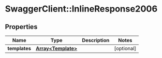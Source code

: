 # SwaggerClient::InlineResponse2006

## Properties
Name | Type | Description | Notes
------------ | ------------- | ------------- | -------------
**templates** | [**Array&lt;Template&gt;**](Template.md) |  | [optional] 



